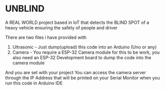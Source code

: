 # UNBLIND
A REAL WORLD project based in IoT that detects the BLIND SPOT of a heavy vehicle ensuring the safety of people and driver

There are two files i have provided with
1. Ultrasonic - Just dump(upload) this code into an Arduino (Uno or any)
2. Camera - You require a ESP-32 Camera module for this to be work, you also need an ESP-32 Development board to dump the code into the camera module

And you are set with your project
You can access the camera server through the IP Address that will be printed on your Serial Monitor when you run this code in Arduino IDE
